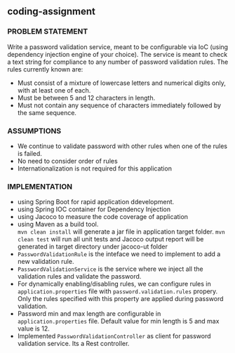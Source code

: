 ## coding-assignment

### PROBLEM STATEMENT
Write a password validation service, meant to be configurable via IoC (using dependency injection engine of your choice).  The service is meant to check a text string for compliance to any number of password validation rules.  The rules currently known are:

* Must consist of a mixture of lowercase letters and numerical digits only, with at least one of each.
* Must be between 5 and 12 characters in length.
* Must not contain any sequence of characters immediately followed by the same sequence.

### ASSUMPTIONS
* We continue to validate password with other rules when one of the rules is failed. 
* No need to consider order of rules
* Internationalization is not required for this application


### IMPLEMENTATION
* using Spring Boot for rapid application ddevelopment.
* using Spring IOC container for Dependency Injection 
* using Jacoco to measure the code coverage of application
* using Maven as a build tool.<br>
  `mvn clean install` will generate a jar file in application target folder.
  `mvn clean test` will run all unit tests and Jacoco output report will be generated in target directory under jacoco-ut folder 
* `PasswordValidationRule` is the inteface we need to implement to add a new validation rule.
* `PasswordValidationService` is the service where we inject all the validation rules and validate the password.
* For dynamically enabling/disabling rules, we can configure rules in `application.properties` file with `password.validation.rules` propery. Only the rules specified with this property are applied during password validation.
* Password min and max length are configurable in `application.properties` file. Default value for min length is 5 and max value is 12.
* Implemented `PasswordValidationController` as client for password validation service. Its a Rest controller.
